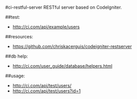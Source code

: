 #ci-restful-server
RESTful server based on CodeIgniter.

##test:
+ http://ci.com/api/example/users

##resources:
+ https://github.com/chriskacerguis/codeigniter-restserver

##db help:
+ http://ci.com/user_guide/database/helpers.html

##usage:
+ http://ci.com/api/test/users/
+ http://ci.com/api/test/users?id=1

